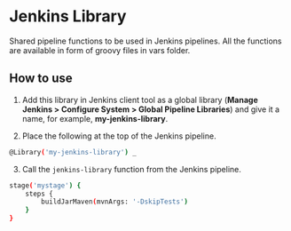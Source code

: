 # Jenkins Library

Shared pipeline functions to be used in Jenkins pipelines. All the functions are available in form of groovy files in vars folder.

## How to use
 
1. Add this library in Jenkins client tool as a global library (**Manage Jenkins > Configure System > Global Pipeline Libraries**) and give it
a name, for example, **my-jenkins-library**.

2. Place the following at the top of the Jenkins pipeline.

```bash
@Library('my-jenkins-library') _
```

3. Call the `jenkins-library` function from the Jenkins pipeline.

```bash 
stage('mystage') {
    steps {
        buildJarMaven(mvnArgs: '-DskipTests')
    }
}
```
